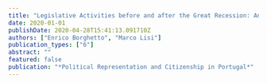 ```yaml
---
title: "Legislative Activities before and after the Great Recession: An Analysis of Unemployment and Social Welfare Issues"
date: 2020-01-01
publishDate: 2020-04-28T15:41:13.091710Z
authors: ["Enrico Borghetto", "Marco Lisi"]
publication_types: ["6"]
abstract: ""
featured: false
publication: "*Political Representation and Citizenship in Portugal*"
---
```


